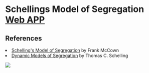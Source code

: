 <h1>Schellings Model of Segregation <a href="https://Yyyyaaaannnnoooo.github.io/Schelling-s-Model-Of-Segregation/">Web APP</a></h1>
<h2>References</h2>
<li><a href="http://nifty.stanford.edu/2014/mccown-schelling-model-segregation/">Schelling's Model of Segregation</a> by Frank McCown</li>
<li><a href="https://www.stat.berkeley.edu/~aldous/157/Papers/Schelling_Seg_Models.pdf">Dynamic Models of Segregation</a> by Thomas C. Schelling</li>
<p>
  <img src="https://user-images.githubusercontent.com/17408277/31388131-4de53844-adcd-11e7-8d40-bd9f60be120a.png"/>
<p>
